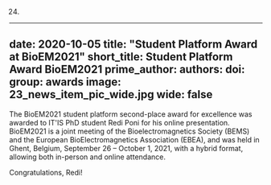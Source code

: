 24.
---
date: 2020-10-05
title: "Student Platform Award at BioEM2021"
short_title: Student Platform Award BioEM2021
prime_author: 
authors: 
doi: 
group: awards
image: 23_news_item_pic_wide.jpg
wide: false
---
The BioEM2021 student platform second-place award for excellence was awarded to IT'IS PhD student Redi Poni for his online presentation. BioEM2021 is a joint meeting of the Bioelectromagnetics Society (BEMS) and the European BioElectromagnetics Association (EBEA), and was held in Ghent, Belgium, September 26 – October 1, 2021, with a hybrid format, allowing both in-person and online attendance.

Congratulations, Redi!
